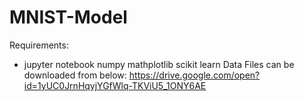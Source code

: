 # MNIST-Model
Requirements:
+ jupyter notebook
numpy
mathplotlib
scikit learn
Data Files can be downloaded from below:
https://drive.google.com/open?id=1yUC0JrnHqyjYGfWlq-TKViU5_1ONY6AE
